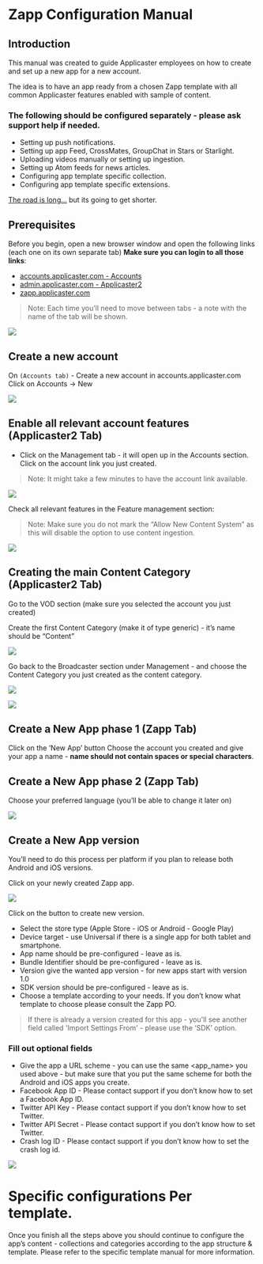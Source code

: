 # Zapp Configuration Manual

## Introduction
This manual was created to guide Applicaster employees on how to create and set up a new app for a new account.

The idea is to have an app ready from a chosen Zapp template with all common Applicaster features enabled with sample of content.



### The following should be configured separately - please ask support help if needed.

* Setting up push notifications.
* Setting up app Feed, CrossMates, GroupChat in Stars or Starlight.
* Uploading videos manually or setting up ingestion.
* Setting up Atom feeds for news articles.
* Configuring app template specific collection.
* Configuring app template specific extensions.

[The road is long…](https://www.youtube.com/watch?v=Si7gu9yGz64) but its going to get shorter.

## Prerequisites
Before you begin, open a new browser window and open the following links (each one on its own separate tab) **Make sure you can login to all those links**:

* [accounts.applicaster.com - Accounts](https://accounts.applicaster.com)
* [admin.applicaster.com - Applicaster2](http://admin.applicaster.com)
* [zapp.applicaster.com](https://zapp.applicaster.com)

> Note: Each time you’ll need to move between tabs - a note with the name of the tab will be shown.

![](./prerequisites.mov.gif)

## Create a new account
On `(Accounts tab)` - Create a new account in accounts.applicaster.com
Click on Accounts → New

![](./accounts_create_new_account.png)

## Enable all relevant account features (Applicaster2 Tab)

* Click on the Management tab - it will open up in the Accounts section. Click on the account link you just created.

> Note: It might take a few minutes to have the account link available.

![](./mgmnt-accounts.png)

Check all relevant features in the Feature management section:

> Note: Make sure you do not mark the “Allow New Content System” as this will disable the option to use content ingestion.

![](./acount-features.png)


## Creating the main Content Category (Applicaster2 Tab)
Go to the VOD section (make sure you selected the account you just created)

Create the first Content Category (make it of type generic) - it’s name should be “Content”

![](./create-content.png)

Go back to the Broadcaster section under Management - and choose the Content Category you just created as the content category.

![](./broadcaster.png)

![](./broadcaster2.png)

## Create a New App phase 1 (Zapp Tab)
Click on the ’New App’ button
Choose the account you created and give your app a name - **name should not contain spaces or special characters**.

## Create a New App phase 2 (Zapp Tab)
Choose your preferred language (you’ll be able to change it later on)

![](./zapp-lang.png)

## Create a New App version
You’ll need to do this process per platform if you plan to release both Android and iOS versions.

Click on your newly created Zapp app.

![](./zapp-apps.png)

Click on the button to create new version.

* Select the store type (Apple Store - iOS or Android - Google Play)
* Device target - use Universal if there is a single app for both tablet and smartphone.
* App name should be pre-configured - leave as is.
* Bundle Identifier should be pre-configured - leave as is.
* Version give the wanted app version - for new apps start with version 1.0
* SDK version should be pre-configured - leave as is.
* Choose a template according to your needs. If you don’t know what template to choose please consult the Zapp PO.

> If there is already a version created for this app - you'll see another field called 'Import Settings From' - please use the ‘SDK’ option.

### Fill out optional fields
* Give the app a URL scheme - you can use the same <app_name> you used above - but make sure that you put the same scheme for both the Android and iOS apps you create.
* Facebook App ID - Please contact support if you don’t know how to set a Facebook App ID.
* Twitter API Key - Please contact support if you don’t know how to set Twitter.
* Twitter API Secret - Please contact support if you don’t know how to set Twitter.
* Crash log ID - Please contact support if you don’t know how to set the crash log id.

![](./zapp-app-version.png)

# Specific configurations Per template.
Once you finish all the steps above you should continue to configure the app’s content - collections and categories according to the app structure & template. Please refer to the specific template manual for more information.

